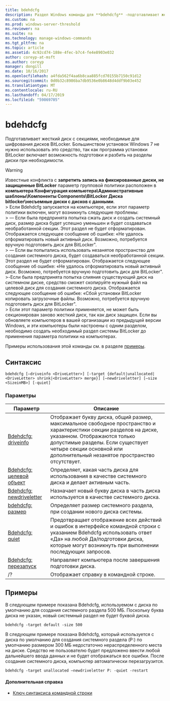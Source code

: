 ```yaml
---
title: bdehdcfg
description: Раздел Windows команды для **bdehdcfg** -подготавливает жесткий диск с секциями, необходимые для шифрования дисков BitLocker.
ms.custom: na
ms.prod: windows-server-threshold
ms.reviewer: na
ms.suite: na
ms.technology: manage-windows-commands
ms.tgt_pltfrm: na
ms.topic: article
ms.assetid: 4c92cd74-188e-4fec-b7c4-fe4e8903e032
author: coreyp-at-msft
ms.author: coreyp
manager: dongill
ms.date: 10/16/2017
ms.openlocfilehash: a4fda562f4aa6b8caa885fcd70155b7150c91d12
ms.sourcegitcommit: 0d0b32c8986ba7db9536e0b8648d4ddf9b03e452
ms.translationtype: MT
ms.contentlocale: ru-RU
ms.lasthandoff: 04/17/2019
ms.locfileid: "59869705"
---
```

# <a name="bdehdcfg"></a>bdehdcfg



Подготавливает жесткий диск с секциями, необходимые для шифрования дисков BitLocker. Большинством установок Windows 7 не нужно использовать это средство, так как программа установки BitLocker включает возможность подготовки и разбить на разделы диски при необходимости.

> [!WARNING]
> Известные конфликта с **запретить запись на фиксированные диски, не защищенные BitLocker** параметр групповой политики расположен в **компьютера Конфигурация компьютера\Административные шаблоны\Компоненты Components\BitLocker Диска bitlocker\несъемные диски с дисков с данными**.</br>> Если Bdehdcfg запускается на компьютере, если этот параметр политики включен, могут возникнуть следующие проблемы:</br>> — Если была предпринята попытка сжать диск и создать системный диск, размер диска будет успешно уменьшен и будет создаваться необработанной секции. Этот раздел не будет отформатирован. Отображается следующее сообщение об ошибке: «Не удалось отформатировать новый активный диск. Возможно, потребуется вручную подготовить диск для BitLocker".</br>> — Если вы попытались использовать незанятое пространство для создания системного диска, будет создаваться необработанной секции. Этот раздел не будет отформатирован. Отображается следующее сообщение об ошибке: «Не удалось отформатировать новый активный диск. Возможно, потребуется вручную подготовить диск для BitLocker".</br>>-Если была предпринята попытка слияния существующий диск на системном диске, средство сможет скопируйте нужный файл на целевой диск для создания системного диска. Отображается следующее сообщение об ошибке: «Сбой установки BitLocker копировать загрузочные файлы. Возможно, потребуется вручную подготовить диск для BitLocker".</br>> Если этот параметр политики применяется, не может быть секционирован заново жесткий диск, так как диск защищен. Если вы обновляете компьютеров в вашей организации из предыдущей версии Windows, и эти компьютеры были настроены с одним разделом, необходимо создать необходимый раздел системы BitLocker до применения параметра политики на компьютерах.

Примеры использования этой команды см. в разделе [примеры](#BKMK_Examples).

## <a name="syntax"></a>Синтаксис

```
bdehdcfg [–driveinfo <DriveLetter>] [-target {default|unallocated|<DriveLetter> shrink|<DriveLetter> merge}] [–newdriveletter] [–size <SizeinMB>] [-quiet]
```

### <a name="parameters"></a>Параметры

|Параметр|Описание|
|---------|-----------|
|[Bdehdcfg: driveinfo](bdehdcfg-driveinfo.md)|Отображает букву диска, общий размер, максимальное свободное пространство и характеристики секции разделов на диске, указанном. Отображаются только допустимые разделы. Если существует четыре секции основной или дополнительный незанятое пространство отсутствует.|
|[Bdehdcfg: целевой объект](bdehdcfg-target.md)|Определяет, какая часть диска для использования в качестве системного диска и делает активным часть.|
|[Bdehdcfg: newdriveletter](bdehdcfg-newdriveletter.md)|Назначает новый букву диска в часть диска используется в качестве системного диска.|
|[bdehdcfg: размер](bdehdcfg-size.md)|Определяет размер системного раздела, при создании нового диска системы.|
|[Bdehdcfg: quiet](bdehdcfg-quiet.md)|Предотвращает отображение всех действий и ошибок в интерфейсе командной строки с указанием Bdehdcfg использовать ответ «Да» на любой Да/подготовки диска, которые могут возникнуть при выполнении последующих запросов.|
|[Bdehdcfg: перезапуск](bdehdcfg-restart.md)|Направляет компьютера после завершения подготовки диска.|
|/?|Отображает справку в командной строке.|

## <a name="BKMK_Examples"></a>Примеры

В следующем примере показана Bdehdcfg, используемом с диска по умолчанию для создания системного раздела 500 МБ. Поскольку буква диска не указан, новый системный раздел не будет буквой диска.
```
bdehdcfg -target default -size 500
```
В следующем примере показана Bdehdcfg, который используется с диска по умолчанию для создания системного раздела (P:) по умолчанию размером 300 МБ недостаточно нераспределенного места на диске. Средство не пользователю будет предложено ввести любой дальнейшего ввода данных и не будет отображаться все ошибки. После создания системного диска, компьютер автоматически перезагрузится.
```
bdehdcfg -target unallocated –newdriveletter P: -quiet -restart
```

#### <a name="additional-references"></a>Дополнительная справка

-   [Ключ синтаксиса командной строки](command-line-syntax-key.md)